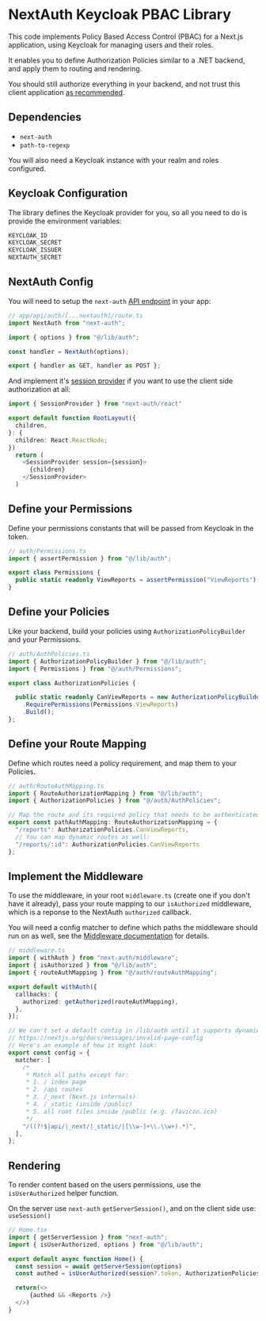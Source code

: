 # NextAuth Keycloak PBAC Library

This code implements Policy Based Access Control (PBAC) for a Next.js application, using Keycloak for managing users and their roles.  

It enables you to define Authorization Policies similar to a .NET backend, and apply them to routing and rendering.

You should still authorize everything in your backend, and not trust this client application [as recommended](https://nextjs.org/blog/security-nextjs-server-components-actions).

## Dependencies

- `next-auth`
- `path-to-regexp`

You will also need a Keycloak instance with your realm and roles configured.

## Keycloak Configuration

The library defines the Keycloak provider for you, so all you need to do is provide the environment variables:

```bash
KEYCLOAK_ID
KEYCLOAK_SECRET
KEYCLOAK_ISSUER
NEXTAUTH_SECRET
```

## NextAuth Config

You will need to setup the `next-auth` [API endpoint](https://next-auth.js.org/getting-started/example#add-api-route) in your app:

```typescript
// app/api/auth/[...nextauth]/route.ts
import NextAuth from "next-auth";

import { options } from "@/lib/auth";

const handler = NextAuth(options);

export { handler as GET, handler as POST };
```

And implement it's [session provider](https://next-auth.js.org/getting-started/example#configure-shared-session-state) if you want to use the client side authorization at all:

```typescript
import { SessionProvider } from "next-auth/react"

export default function RootLayout({
  children,
}: {
  children: React.ReactNode;
}) 
  return (
    <SessionProvider session={session}>
      {children}
    </SessionProvider>
  )
```

## Define your Permissions

Define your permissions constants that will be passed from Keycloak in the token.

```typescript
// auth/Permissions.ts
import { assertPermission } from "@/lib/auth";

export class Permissions {
  public static readonly ViewReports = assertPermission("ViewReports");
}
```

## Define your Policies

Like your backend, build your policies using `AuthorizationPolicyBuilder` and your Permissions.

```typescript
// auth/AuthPolicies.ts
import { AuthorizationPolicyBuilder } from "@/lib/auth";
import { Permissions } from "@/auth/Permissions";

export class AuthorizationPolicies {

  public static readonly CanViewReports = new AuthorizationPolicyBuilder()
    .RequirePermissions(Permissions.ViewReports)
    .Build();
};
```

## Define your Route Mapping

Define which routes need a policy requirement, and map them to your Policies.

```typescript
// auth/RouteAuthMapping.ts
import { RouteAuthorizationMapping } from "@/lib/auth";
import { AuthorizationPolicies } from "@/auth/AuthPolicies";

// Map the route and its required policy that needs to be authenticated.
export const pathAuthMapping: RouteAuthorizationMapping = {
  "/reports": AuthorizationPolicies.CanViewReports,
  // You can map dynamic routes as well: 
  "/reports/:id": AuthorizationPolicies.CanViewReports 
};
```

## Implement the Middleware

To use the middleware, in your root `middleware.ts` (create one if you don't have it already), pass your route mapping to our `isAuthorized` middleware, which is a reponse to the NextAuth `authorized` callback.

You will need a config matcher to define which paths the middleware should run on as well, see the [Middleware documentation](https://nextjs.org/docs/app/building-your-application/routing/middleware) for details.

```typescript
// middleware.ts
import { withAuth } from "next-auth/middleware";
import { isAuthorized } from "@/lib/auth";
import { routeAuthMapping } from "@/auth/routeAuthMapping";

export default withAuth({
  callbacks: {
    authorized: getAuthorized(routeAuthMapping),
  },
});

// We can't set a default config in /lib/auth until it supports dynamic config
// https://nextjs.org/docs/messages/invalid-page-config
// Here's an example of how it might look:
export const config = {
  matcher: [
    /*
     * Match all paths except for:
     * 1. / index page
     * 2. /api routes
     * 3. /_next (Next.js internals)
     * 4. /_static (inside /public)
     * 5. all root files inside /public (e.g. /favicon.ico)
     */
    "/((?!$|api/|_next/|_static/|[\\w-]+\\.\\w+).*)",
  ],
};
```

## Rendering

To render content based on the users permissions, use the `isUserAuthorized` helper function.

On the server use `next-auth` `getServerSession()`, and on the client side use: `useSession()`

```typescript
// Home.tsx
import { getServerSession } from "next-auth";
import { isUserAuthorized, options } from "@/lib/auth";

export default async function Home() {
  const session = await getServerSession(options)
  const authed = isUserAuthorized(session?.token, AuthorizationPolicies.CanViewReports) 

  return(<>
      {authed && <Reports />}
  </>)
}
```
